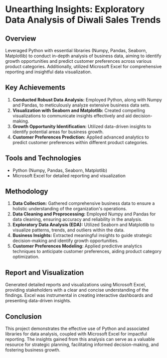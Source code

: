 # Unearthing Insights: Exploratory Data Analysis of Diwali Sales Trends

## Overview
Leveraged Python with essential libraries (Numpy, Pandas, Seaborn, Matplotlib) to conduct in-depth analysis of business data, aiming to identify growth opportunities and predict customer preferences across various product categories. Additionally, utilized Microsoft Excel for comprehensive reporting and insightful data visualization.

## Key Achievements
1. **Conducted Robust Data Analysis:** Employed Python, along with Numpy and Pandas, to meticulously analyze extensive business data sets.
2. **Visualization with Seaborn and Matplotlib:** Created compelling visualizations to communicate insights effectively and aid decision-making.
3. **Growth Opportunity Identification:** Utilized data-driven insights to identify potential areas for business growth.
4. **Customer Preferences Prediction:** Applied advanced analytics to predict customer preferences within different product categories.

## Tools and Technologies
- Python (Numpy, Pandas, Seaborn, Matplotlib)
- Microsoft Excel for detailed reporting and visualization

## Methodology
1. **Data Collection:** Gathered comprehensive business data to ensure a holistic understanding of the organization's operations.
2. **Data Cleaning and Preprocessing:** Employed Numpy and Pandas for data cleaning, ensuring accuracy and reliability in the analysis.
3. **Exploratory Data Analysis (EDA):** Utilized Seaborn and Matplotlib to visualize patterns, trends, and outliers within the data.
4. **Business Insights:** Extracted meaningful insights to guide strategic decision-making and identify growth opportunities.
5. **Customer Preferences Modeling:** Applied predictive analytics techniques to anticipate customer preferences, aiding product category optimization.

## Report and Visualization
Generated detailed reports and visualizations using Microsoft Excel, providing stakeholders with a clear and concise understanding of the findings. Excel was instrumental in creating interactive dashboards and presenting data-driven insights.

## Conclusion
This project demonstrates the effective use of Python and associated libraries for data analysis, coupled with Microsoft Excel for impactful reporting. The insights gained from this analysis can serve as a valuable resource for strategic planning, facilitating informed decision-making, and fostering business growth.
